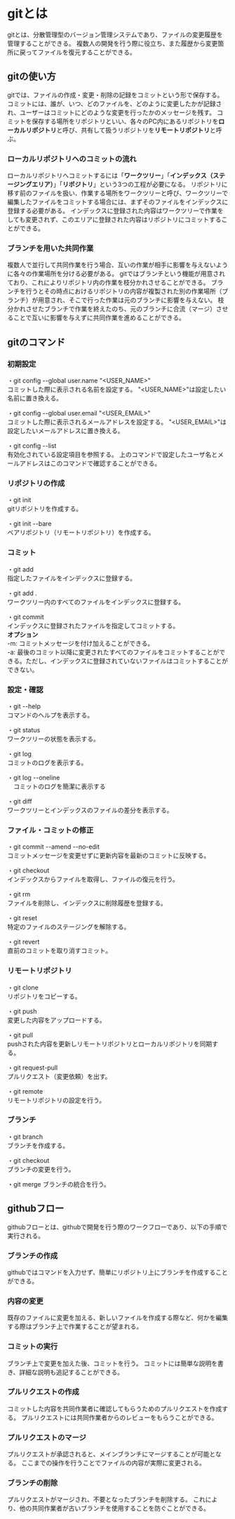 # gitとは
gitとは、分散管理型のバージョン管理システムであり、ファイルの変更履歴を管理することができる。
複数人の開発を行う際に役立ち、また履歴から変更箇所に戻ってファイルを復元することができる。

## gitの使い方
gitでは、ファイルの作成・変更・削除の記録をコミットという形で保存する。
コミットには、誰が、いつ、どのファイルを、どのように変更したかが記録され、ユーザーはコミットにどのような変更を行ったかのメッセージを残す。
コミットを保存する場所をリポジトリといい、各々のPC内にあるリポジトリを**ローカルリポジトリ**と呼び、共有して扱うリポジトリを**リモートリポジトリ**と呼ぶ。

### ローカルリポジトリへのコミットの流れ
ローカルリポジトリへコミットするには「**ワークツリー**」「**インデックス（ステージングエリア）**」「**リポジトリ**」という3つの工程が必要になる。
リポジトリに移す前のファイルを扱い、作業する場所をワークツリーと呼び、ワークツリーで編集したファイルをコミットする場合には、まずそのファイルをインデックスに登録する必要がある。
インデックスに登録された内容はワークツリーで作業をしても変更されず、このエリアに登録された内容はリポジトリにコミットすることができる。

### ブランチを用いた共同作業
複数人で並行して共同作業を行う場合、互いの作業が相手に影響を与えないように各々の作業場所を分ける必要がある。
gitではブランチという機能が用意されており、これによりリポジトリ内の作業を枝分かれさせることができる。
ブランチを行うとその時点におけるリポジトリの内容が複製された別の作業場所（ブランチ）が用意され、そこで行った作業は元のブランチに影響を与えない。
枝分かれさせたブランチで作業を終えたのち、元のブランチに合流（マージ）させることで互いに影響を与えずに共同作業を進めることができる。

## gitのコマンド
### 初期設定
・git config --global user.name "<USER_NAME>"\
  コミットした際に表示される名前を設定する。
  "<USER_NAME>"は設定したい名前に置き換える。

・git config --global user.email "<USER_EMAIL>"\
  コミットした際に表示されるメールアドレスを設定する。
  "<USER_EMAIL>"は設定したいメールアドレスに置き換える。

・git config --list\
  有効化されている設定項目を参照する。
  上のコマンドで設定したユーザ名とメールアドレスはこのコマンドで確認することができる。

### リポジトリの作成
・git init\
  gitリポジトリを作成する。

・git init --bare\
  ベアリポジトリ（リモートリポジトリ）を作成する。

### コミット
・git add\
  指定したファイルをインデックスに登録する。

・git add .\
  ワークツリー内のすべてのファイルをインデックスに登録する。

・git commit\
  インデックスに登録されたファイルを指定してコミットする。\
    **オプション**\
    -m: コミットメッセージを付け加えることができる。\
    -a: 最後のコミット以降に変更されたすべてのファイルをコミットすることができる。ただし、インデックスに登録されていないファイルはコミットすることができない。

### 設定・確認

・git --help\
  コマンドのヘルプを表示する。

・git status\
  ワークツリーの状態を表示する。

・git log\
  コミットのログを表示する。

・git log --oneline\
　コミットのログを簡潔に表示する

・git diff\
  ワークツリーとインデックスのファイルの差分を表示する。

### ファイル・コミットの修正

・git commit --amend --no-edit\
  コミットメッセージを変更せずに更新内容を最新のコミットに反映する。

・git checkout\
  インデックスからファイルを取得し、ファイルの復元を行う。

・git rm\
  ファイルを削除し、インデックスに削除履歴を登録する。

・git reset\
  特定のファイルのステージングを解除する。

・git revert\
  直前のコミットを取り消すコミット。

### リモートリポジトリ
・git clone\
  リポジトリをコピーする。

・git push\
  変更した内容をアップロードする。

・git pull\
  pushされた内容を更新しリモートリポジトリとローカルリポジトリを同期する。

・git request-pull\
  プルリクエスト（変更依頼）を出す。

・git remote\
  リモートリポジトリの設定を行う。

### ブランチ
・git branch\
  ブランチを作成する。
  
・git checkout\
  ブランチの変更を行う。

・git merge
  ブランチの統合を行う。

## githubフロー
githubフローとは、githubで開発を行う際のワークフローであり、以下の手順で実行される。

### ブランチの作成
githubではコマンドを入力せず、簡単にリポジトリ上にブランチを作成することができる。

### 内容の変更
既存のファイルに変更を加える、新しいファイルを作成する際など、何かを編集する際はブランチ上で作業することが望まれる。

### コミットの実行
ブランチ上で変更を加えた後、コミットを行う。
コミットには簡単な説明を書き、詳細な説明も追記することができる。

### プルリクエストの作成
コミットした内容を共同作業者に確認してもらうためのプルリクエストを作成する。
プルリクエストには共同作業者からのレビューをもらうことができる。

### プルリクエストのマージ
プルリクエストが承認されると、メインブランチにマージすることが可能となる。
ここまでの操作を行うことでファイルの内容が実際に変更される。

### ブランチの削除
プルリクエストがマージされ、不要となったブランチを削除する。
これにより、他の共同作業者が古いブランチを使用することを防ぐことができる。
